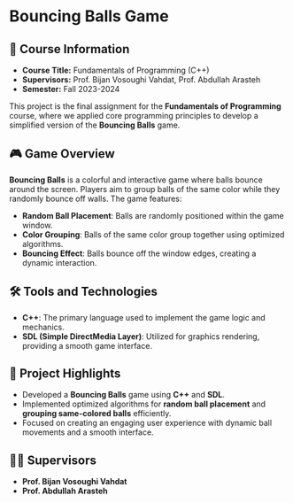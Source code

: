 # Bouncing Balls Game

## 📖 **Course Information**  

- **Course Title:** Fundamentals of Programming (C++)
- **Supervisors:** Prof. Bijan Vosoughi Vahdat, Prof. Abdullah Arasteh  
- **Semester:** Fall 2023-2024  

This project is the final assignment for the **Fundamentals of Programming** course, where we applied core programming principles to develop a simplified version of the **Bouncing Balls** game.

## 🎮 **Game Overview**

**Bouncing Balls** is a colorful and interactive game where balls bounce around the screen. Players aim to group balls of the same color while they randomly bounce off walls. The game features:

- **Random Ball Placement**: Balls are randomly positioned within the game window.
- **Color Grouping**: Balls of the same color group together using optimized algorithms.
- **Bouncing Effect**: Balls bounce off the window edges, creating a dynamic interaction.

## 🛠️ **Tools and Technologies**

- **C++**: The primary language used to implement the game logic and mechanics.  
- **SDL (Simple DirectMedia Layer)**: Utilized for graphics rendering, providing a smooth game interface.

## 🚀 **Project Highlights**

- Developed a **Bouncing Balls** game using **C++** and **SDL**.
- Implemented optimized algorithms for **random ball placement** and **grouping same-colored balls** efficiently.
- Focused on creating an engaging user experience with dynamic ball movements and a smooth interface.

## 👨‍🏫 **Supervisors**

- **Prof. Bijan Vosoughi Vahdat**
- **Prof. Abdullah Arasteh**
